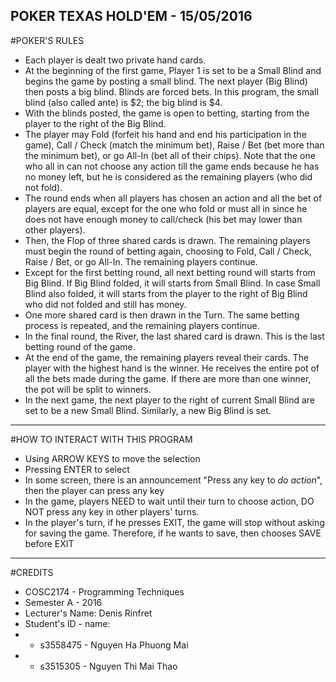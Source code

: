 POKER TEXAS HOLD'EM - 15/05/2016
------------------------------------------
#POKER'S RULES
* Each player is dealt two private hand cards.
* At the beginning of the first game, Player 1 is set to be a Small Blind and begins the game by posting a small blind. The next player (Big Blind) then posts a big blind. Blinds are forced bets. In this program, the small blind (also called ante) is $2; the big blind is $4.
* With the blinds posted, the game is open to betting, starting from the player to the right of the Big Blind. 
* The player may Fold (forfeit his hand and end his participation in the game), Call / Check (match the minimum bet), Raise / Bet (bet more than the minimum bet), or go All-In (bet all of their chips). Note that the one who all in can not choose any action till the game ends because he has no money left, but he is considered as the remaining players (who did not fold).
* The round ends when all players has chosen an action and all the bet of players are equal, except for the one who fold or must all in since he does not have enough money to call/check (his bet may lower than other players).
* Then, the Flop of three shared cards is drawn. The remaining players must begin the round of betting again, choosing to Fold, Call / Check, Raise / Bet, or go All-In. The remaining players continue.
* Except for the first betting round, all next betting round will starts from Big Blind. If Big Blind folded, it will starts from Small Blind. In case Small Blind also folded, it will starts from the player to the right of Big Blind who did not folded and still has money.
* One more shared card is then drawn in the Turn. The same betting process is repeated, and the remaining players continue.
* In the final round, the River, the last shared card is drawn. This is the last betting round of the game.
* At the end of the game, the remaining players reveal their cards. The player with the highest hand is the winner. He receives the entire pot of all the bets made during the game. If there are more than one winner, the pot will be split to winners.
* In the next game, the next player to the right of current Small Blind are set to be a new Small Blind. Similarly, a new Big Blind is set.
---------------------------------
#HOW TO INTERACT WITH THIS PROGRAM
* Using ARROW KEYS to move the selection
* Pressing ENTER to select
* In some screen, there is an announcement "Press any key to *do action*", then the player can press any key
* In the game, players NEED to wait until their turn to choose action, DO NOT press any key in other players' turns.
* In the player's turn, if he presses EXIT, the game will stop without asking for saving the game. Therefore, if he wants to save, then chooses SAVE before EXIT
----------------------------------
#CREDITS
* COSC2174 - Programming Techniques
* Semester A - 2016
* Lecturer's Name: Denis Rinfret
* Student's ID - name:
* * s3558475 - Nguyen Ha Phuong Mai
* * s3515305 - Nguyen Thi Mai Thao